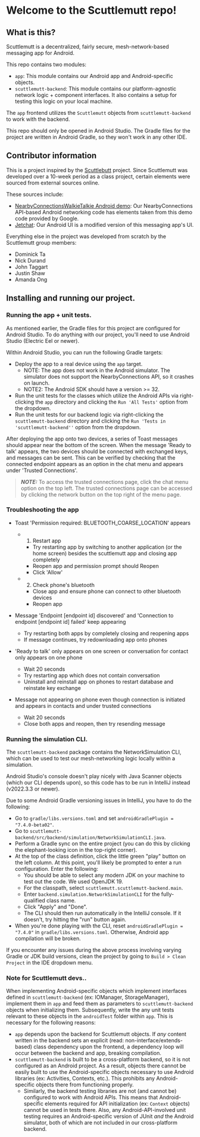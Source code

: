 # Welcome to the Scuttlemutt repo!

## What is this?

Scuttlemutt is a decentralized, fairly secure, mesh-network-based messaging app for Android.

This repo contains two modules:
- `app`:  This module contains our Android app and Android-specific objects.
- `scuttlemutt-backend`:  This module contains our platform-agnostic network logic + component interfaces.  It also contains a setup for testing this logic on your local machine.

The `app` frontend utilizes the `Scuttlemutt` objects from `scuttlemutt-backend` to work with the backend.

This repo should only be opened in Android Studio.  The Gradle files for the project are written in Android Gradle, so they won't work in any other IDE.

## Contributor information

This is a project inspired by the [Scuttlebutt](https://scuttlebutt.nz/) project. Since Scuttlemutt was developed over a 10-week period as a class project, certain elements were sourced from external sources online.

These sources include:
- [NearbyConnectionsWalkieTalkie Android demo](https://github.com/android/connectivity-samples/tree/main/NearbyConnectionsWalkieTalkie):  Our NearbyConnections API-based Android networking code has elements taken from this demo code provided by Google.
- [Jetchat](https://github.com/android/compose-samples/tree/main/Jetchat):  Our Android UI is a modified version of this messaging app's UI.

Everything else in the project was developed from scratch by the Scuttlemutt group members:
- Dominick Ta
- Nick Durand
- John Taggart
- Justin Shaw
- Amanda Ong

## Installing and running our project.

### Running the app + unit tests.

As mentioned earlier, the Gradle files for this project are configured for Android Studio.  To do anything with our project, you'll need to use Android Studio (Electric Eel or newer).

Within Android Studio, you can run the following Gradle targets:
- Deploy the app to a real device using the `app` target.
  - NOTE:  The app does not work in the Android simulator.  The simulator does not support the NearbyConnections API, so it crashes on launch.
  - NOTE2:  The Android SDK should have a version >= 32.
- Run the unit tests for the classes which utilize the Android APIs via right-clicking the `app` directory and clicking the `Run 'All Tests'` option from the dropdown.
- Run the unit tests for our backend logic via right-clicking the `scuttlemutt-backend` directory and clicking the `Run 'Tests in 'scuttlemutt-backend''` option from the dropdown.

After deploying the app onto two devices, a series of Toast messages should appear near the bottom of the screen. When the message 'Ready to talk' appears, the two devices should be connected with exchanged keys, and messages can be sent. This can be verified by checking that the connected endpoint appears as an option in the chat menu and appears under 'Trusted Connections'.

> **_NOTE:_**  To access the trusted connections page, click the chat menu option on the top left. The trusted connections page can be accessed by clicking the network button on the top right of the menu page. 
### Troubleshooting the app

- Toast 'Permission required: BLUETOOTH_COARSE_LOCATION' appears
  - 1) Restart app
    - Try restarting app by switching to another application (or the home screen) besides the scuttlemutt app and closing app completely
    - Reopen app and permission prompt should Reopen
    - Click 'Allow'
  - 2) Check phone's bluetooth
    - Close app and ensure phone can connect to other bluetooth devices
    - Reopen app

- Message 'Endpoint [endpoint id] discovered' and 'Connection to endpoint [endpoint id] failed' keep appearing
  - Try restarting both apps by completely closing and reopening apps
  - If message continues, try redownloading app onto phones

- 'Ready to talk' only appears on one screen or conversation for contact only appears on one phone
  - Wait 20 seconds
  - Try restarting app which does not contain conversation
  - Uninstall and reinstall app on phones to restart database and reinstate key exchange

- Message not appearing on phone even though connection is initiated and appears in contacts and under trusted connections
  - Wait 20 seconds
  - Close both apps and reopen, then try resending message

### Running the simulation CLI.
The `scuttlemutt-backend` package contains the NetworkSimulation CLI, which can be used to test our mesh-networking logic locally within a simulation.  

Android Studio's console doesn't play nicely with Java Scanner objects (which our CLI depends upon), so this code has to be run in IntelliJ instead (v2022.3.3 or newer).

Due to some Android Gradle versioning issues in IntelliJ, you have to do the following:
- Go to `gradle/libs.versions.toml` and set `androidGradlePlugin = "7.4.0-beta02"`.
- Go to `scuttlemutt-backend/src/backend/simulation/NetworkSimulationCLI.java`.
- Perform a Gradle sync on the entire project (you can do this by clicking the elephant-looking icon in the top-right corner).
- At the top of the class definition, click the little green "play" button on the left column.  At this point, you'll likely be prompted to enter a run configuration.  Enter the following:
  - You should be able to select any modern JDK on your machine to test out the code.  We used OpenJDK 19.
  - For the classpath, select `scuttlemutt.scuttlemutt-backend.main`.
  - Enter `backend.simulation.NetworkSimulationCLI` for the fully-qualified class name.
  - Click "Apply" and "Done".
  - The CLI should then run automatically in the IntelliJ console.  If it doesn't, try hitting the "run" button again.
- When you're done playing with the CLI, reset `androidGradlePlugin = "7.4.0"` in `gradle/libs.versions.toml`.  Otherwise, Android app compilation will be broken.

If you encounter any issues during the above process involving varying Gradle or JDK build versions, clean the project by going to `Build > Clean Project` in the IDE dropdown menu.

### Note for Scuttlemutt devs..  

When implementing Android-specific objects which implement interfaces defined in `scuttlemutt-backend` (ex:  IOManager, StorageManager), implement them in `app` and feed them as parameters to `scuttlemutt-backend` objects when initializing them.  Subsequently, write the any unit tests relevant to these objects in the `androidTest` folder within `app`.  This is necessary for the following reasons:
- `app` depends upon the backend for Scuttlemutt objects.  If _any_ content written in the backend sets an explicit (read:  non-interface/extends-based) class dependency upon the frontend, a dependency loop will occur between the backend and app, breaking compilation.
- `scuttlemutt-backend` is built to be a cross-platform backend, so it is not configured as an Android project.  As a result, objects there cannot be easily built to use the Android-specific objects necessary to use Android libraries (ex:  Activities, Contexts, etc.).  This prohibits any Android-specific objects there from functioning properly. 
  - Similarly, the backend testing libraries are not (and cannot be) configured to work with Android APIs.  This means that Android-specific elements required for API initialization (ex:  `Context` objects) cannot be used in tests there.  Also, any Android-API-involved unit testing requires an Android-specific version of JUnit _and_ the Android simulator, both of which are not included in our cross-platform backend.
